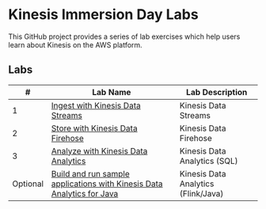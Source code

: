# Kinesis Immersion Day Labs
This GitHub project provides a series of lab exercises which help users learn about Kinesis on the AWS platform.  



## Labs
|# |Lab Name |Lab Description |
|---- |---- | ----|
|1 |[Ingest with Kinesis Data Streams](Lab1streams/README.md) |Kinesis Data Streams |
|2 |[Store with Kinesis Data Firehose](https://kinesis-immersion-day1.s3.amazonaws.com/section2/html/KinesisImmersionDaySection2.html) |Kinesis Data Firehose |
|3 |[Analyze with Kinesis Data Analytics](Lab3analyticsSQL/README.md) |Kinesis Data Analytics (SQL) |
|Optional |[Build and run sample applications with Kinesis Data Analytics for Java](../lab1/README.md) |Kinesis Data Analytics (Flink/Java) |